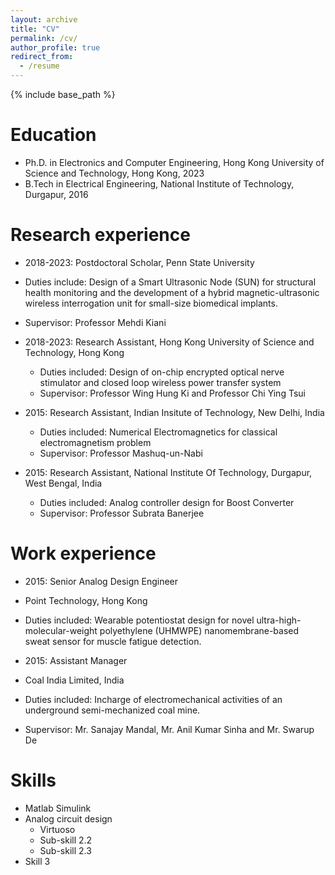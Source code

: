 ```yaml
---
layout: archive
title: "CV"
permalink: /cv/
author_profile: true
redirect_from:
  - /resume
---
```


{% include base_path %}

Education
======
* Ph.D. in Electronics and Computer Engineering, Hong Kong University of Science and Technology, Hong Kong, 2023
* B.Tech in Electrical Engineering, National Institute of Technology, Durgapur, 2016

Research experience
======
* 2018-2023: Postdoctoral Scholar, Penn State University
* Duties include: Design of a Smart Ultrasonic Node (SUN) for structural health monitoring and the development of a hybrid magnetic-ultrasonic wireless interrogation unit for small-size biomedical implants.
* Supervisor: Professor Mehdi Kiani 
  
* 2018-2023: Research Assistant, Hong Kong University of Science and Technology, Hong Kong
  * Duties included: Design of on-chip encrypted optical nerve stimulator and closed loop wireless power transfer system 
  * Supervisor: Professor Wing Hung Ki and Professor Chi Ying Tsui

* 2015: Research Assistant, Indian Insitute of Technology, New Delhi, India
  * Duties included: Numerical Electromagnetics for classical electromagnetism problem
  * Supervisor: Professor Mashuq-un-Nabi
 
* 2015: Research Assistant, National Institute Of Technology, Durgapur, West Bengal, India 
  * Duties included: Analog controller design for Boost Converter 
  * Supervisor: Professor Subrata Banerjee

Work experience
======
*  2015: Senior Analog Design Engineer 
  * Point Technology, Hong Kong 
  * Duties included: Wearable potentiostat design for novel ultra-high-molecular-weight polyethylene (UHMWPE) nanomembrane-based sweat sensor for muscle fatigue detection.

    
*  2015: Assistant Manager
  * Coal India Limited, India
  * Duties included: Incharge of electromechanical activities of an underground semi-mechanized coal mine.
  * Supervisor: Mr. Sanajay Mandal, Mr. Anil Kumar Sinha and Mr. Swarup De

Skills
======
* Matlab Simulink
* Analog circuit design 
  * Virtuoso
  * Sub-skill 2.2
  * Sub-skill 2.3
* Skill 3
